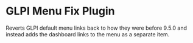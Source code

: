 # GLPI Menu Fix Plugin
Reverts GLPI default menu links back to how they were before 9.5.0 and instead adds the dashboard links to the menu as a separate item.
